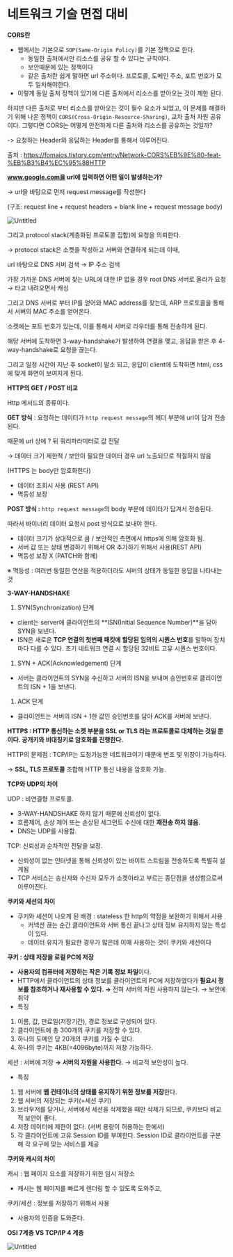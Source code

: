 # 네트워크 기술 면접 대비
**CORS란**
- 웹에서는 기본으로 `SOP(Same-Origin Policy)`를 기본 정책으로 한다.
  - 동일한 출처에서만 리소스를 공유 할 수 있다는 규칙이다.
  - 보안때문에 있는 정책이다
  - 같은 출처란 쉽게 말하면 url 주소이다. 프로토콜, 도메인 주소, 포트 번호가 모두 일치해야한다.
- 이렇게 동일 출처 정책이 있기에 다른 출처에서 리소스를 받아오는 것이 제한 된다.

하지만 다른 출처로 부터 리소스를 받아오는 것이 필수 요소가 되었고, 이 문제를 해결하기 위해 나온 정책이
`CORS(Cross-Origin-Resource-Sharing)`, 교차 출처 자원 공유 이다.
그렇다면 CORS는 어떻게 안전하게 다른 출처와 리소스를 공유하는 것일까?

-> 요청하는 Header와 응답하는 Header를 통해서 이루어진다.

출처 : https://fomaios.tistory.com/entry/Network-CORS%EB%9E%80-feat-%EB%B3%B4%EC%95%88HTTP


**www.google.com을 url에 입력하면 어떤 일이 발생하는가?**

→ url을 바탕으로 먼저 request message를 작성한다

(구조: request line + request headers + blank line + request message body)

![Untitled](https://s3-us-west-2.amazonaws.com/secure.notion-static.com/8b244fb5-6426-411a-b8d2-d5a272d2c8d5/Untitled.png)

그리고 protocol stack(계층화된 프로토콜 집합)에 요청을 의뢰한다.

→ protocol stack은 소켓을 작성하고 서버와 연결하게 되는데 이때,

url 바탕으로 DNS 서버 검색 → IP 주소 검색

가장 가까운 DNS 서버에 찾는 URL에 대한 IP 없을 경우 root DNS 서버로 올라가 요청 → 타고 내려오면서 캐싱

그리고 DNS 서버로 부터 IP를 얻어와 MAC address를 찾는데, ARP 프로토콜을 통해서 서버의 MAC 주소를 얻어온다.

소켓에는 포트 번호가 있는데, 이를 통해서 서버로 라우터를 통해 전송하게 된다.

해당 서버에 도착하면 3-way-handshake가 발생하여 연결을 맺고, 응답을 받은 후 4-way-handshake로 요청을 끊는다.

그리고 일정 시간이 지난 후 socket이 말소 되고, 응답이 client에 도착하면 html, css에 맞게 화면이 보여지게 된다.

**HTTP의 GET / POST 비교**

Http 메서드의 종류이다.

**GET 방식** : 요청하는 데이터가 `http request message`의 헤더 부분에 url이 담겨 전송된다.

때문에 url 상에 ? 뒤 쿼리파라미터로 값 전달

→ 데이터 크기 제한적 / 보안이 필요한 데이터 경우 url 노출되므로 적절하지 않음

(HTTPS 는 body만 암호화한다)

- 데이터 조회시 사용 (REST API)
- 멱등성 보장

**POST 방식 :**   `http request message`의 body 부분에 데이터가 담겨서 전송된다.

따라서 바이너리 데이터 요청시 post 방식으로 보내야 한다.

- 데이터 크기가 상대적으로 큼 / 보안적인 측면에서 https에 의해 암호화 됨.
- 서버 값 또는 상태 변경하기 위해서 OR 추가하기 위해서 사용(REST API)
- 멱등성 보장 X (PATCH와 함께)

※ 멱등성 : 여러번 동일한 연산을 적용하더라도 서버의 상태가 동일한 응답을 나타내는 것

**3-WAY-HANDSHAKE**

1. SYN(Synchronization) 단계
- client는 server에 클라이언트의 **ISN(Initial Sequence Number)**을 담아 SYN을 보낸다.
- ISN은 새로운 **TCP 연결의 첫번째 패킷에 할당된 임의의 시퀀스 번호**를 말하며 장치마다 다를 수 있다. 초기 네트워크 연결 시 할당된 32비트 고유 시퀀스 번호이다.
1. SYN + ACK(Acknowledgement) 단계
- 서버는 클라이언트의 SYN을 수신하고 서버의 ISN을 보내며 승인번호로 클리이언트의 ISN + 1을 보낸다.
1. ACK 단계
- 클라이언트는 서버의 ISN + 1한 값인 승인번호를 담아 ACK를 서버에 보낸다.

**HTTPS : HTTP 통신하는 소켓 부분을 SSL or TLS 라는 프로토콜로 대체하는 것일 뿐이다. 공개키와 비대칭키로 암호화를 진행한다.**

HTTP의 문제점 : TCP/IP는 도청가능한 네트워크이기 때문에 변조 및 위장이 가능하다.

→ **SSL, TLS 프로토콜** 조합해 HTTP 통신 내용을 암호화 가능.

**TCP와 UDP의 차이**

UDP : 비연결형 프로토콜.

- 3-WAY-HANDSHAKE 하지 않기 때문에 신뢰성이 없다.
- 흐름제어, 손상 제어 또는 손상된 세그먼트 수신에 대한 **재전송 하지 않음.**
- DNS는 UDP를 사용함.

TCP: 신뢰성과 순차적인 전달을 보장.

- 신뢰성이 없는 인터넷을 통해 신뢰성이 있는 바이트 스트림을 전송하도록 특별히 설계됨
- TCP 서비스는 송신자와 수신자 모두가 소켓이라고 부르는 종단점을 생성함으로써 이루어진다.

**쿠키와 세션의 차이**

- 쿠키와 세션이 나오게 된 배경 : stateless 한 http의 약점을 보완하기 위해서 사용
    - 커넥션 끊는 순간 클라이언트와 서버 통신 끝나고 상태 정보 유지하지 않는 특성이 있다.
    - 데이터 유지가 필요한 경우가 많은데 이때 사용하는 것이 쿠키와 세션이다

**쿠키 : 상태 저장을 로컬 PC에 저장**

- **사용자의 컴퓨터에 저장하는 작은 기록 정보 파일**이다.
- HTTP에서 클라이언트의 상태 정보를 클라이언트의 PC에 저장하였다가 **필요시 정보를 참조하거나 재사용할 수 있다. →** 전혀 서버의 자원 사용하지 않는다. → 보안에 취약
- 특징
1. 이름, 값, 만료일(저장기간), 경로 정보로 구성되어 있다.
2. 클라이언트에 총 300개의 쿠키를 저장할 수 있다.
3. 하나의 도메인 당 20개의 쿠키를 가질 수 있다.
4. 하나의 쿠키는 4KB(=4096byte)까지 저장 가능하다.

세션 : 서버에 저장 **→ 서버의 자원을 사용한다.** → 비교적 보안성이 높다.

- 특징
1. 웹 서버에 **웹 컨테이너의 상태를 유지하기 위한 정보를 저장**한다.
2. 웹 서버의 저장되는 쿠키(=세션 쿠키)
3. 브라우저를 닫거나, 서버에서 세션을 삭제했을 때만 삭제가 되므로, 쿠키보다 비교적 보안이 좋다.
4. 저장 데이터에 제한이 없다. (서버 용량이 허용하는 한에서)
5. 각 클라이언트에 고유 Session ID를 부여한다. Session ID로 클라이언트를 구분해 각 요구에 맞는 서비스를 제공

**쿠키와 캐시의 차이**

캐시 : 웹 페이지 요소를 저장하기 위한 임시 저장소

- 캐시는 웹 페이지를 빠르게 렌더링 할 수 있도록 도와주고,

쿠키/세션 : 정보를 저장하기 위해서 사용

- 사용자의 인증을 도와준다.

**OSI 7계층 VS TCP/IP 4 계층**

![Untitled](https://s3-us-west-2.amazonaws.com/secure.notion-static.com/6192f9c2-64c0-4fad-b508-1d96d7ad3677/Untitled.png)